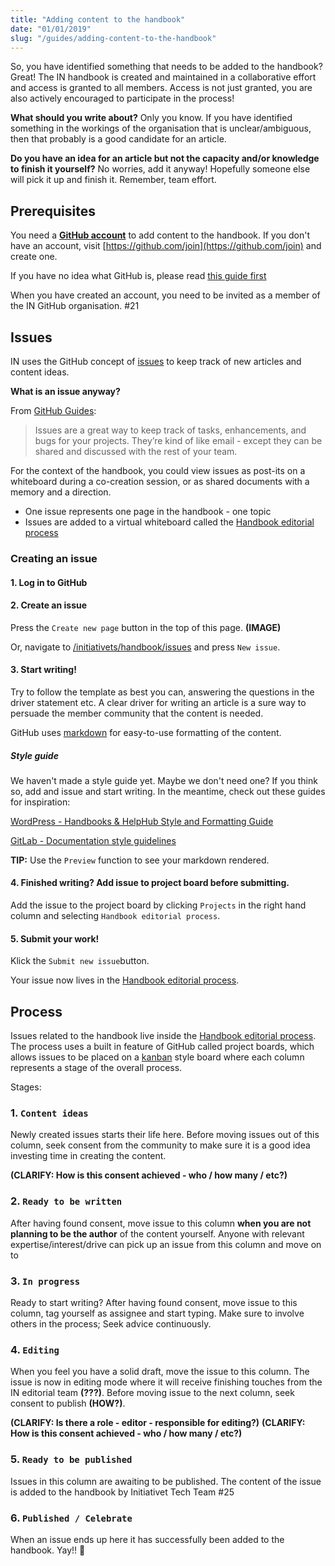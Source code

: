 ```yaml
---
title: "Adding content to the handbook"
date: "01/01/2019"
slug: "/guides/adding-content-to-the-handbook"
---
```


So, you have identified something that needs to be added to the handbook? Great! The IN handbook is created and maintained in a collaborative effort and access is granted to all members. Access is not just granted, you are also actively encouraged to participate in the process!

**What should you write about?** Only you know. If you have identified something in the workings of the organisation that is unclear/ambiguous, then that probably is a good candidate for an article.

**Do you have an idea for an article but not the capacity and/or knowledge to finish it yourself?** No worries, add it anyway! Hopefully someone else will pick it up and finish it. Remember, team effort.

## Prerequisites

You need a **[GitHub account](https://github.com/join)** to add content to the handbook. If you don't have an account, visit [https://github.com/join](https://github.com/join) and create one.

If you have no idea what GitHub is, please read [this guide first](/guides/github)

When you have created an account, you need to be invited as a member of the IN GitHub organisation. #21

## Issues

IN uses the GitHub concept of [issues](https://guides.github.com/features/issues/) to keep track of new articles and content ideas.

**What is an issue anyway?**

From [GitHub Guides](https://guides.github.com/features/issues/):

> Issues are a great way to keep track of tasks, enhancements, and bugs for your projects. They’re kind of like email - except they can be shared and discussed with the rest of your team.

For the context of the handbook, you could view issues as post-its on a whiteboard during a co-creation session, or as shared documents with a memory and a direction.

- One issue represents one page in the handbook - one topic
- Issues are added to a virtual whiteboard called the [Handbook editorial process](https://github.com/initiativets/handbook/projects)

### Creating an issue

#### 1. Log in to GitHub

#### 2. Create an issue

Press the `Create new page` button in the top of this page. **(IMAGE)**

Or, navigate to [/initiativets/handbook/issues](/initiativets/handbook/issues) and press `New issue`.

#### 3. Start writing!

Try to follow the template as best you can, answering the questions in the driver statement etc. A clear driver for writing an article is a sure way to persuade the member community that the content is needed.

GitHub uses [markdown](https://guides.github.com/features/mastering-markdown/) for easy-to-use formatting of the content.

##### Style guide

We haven't made a style guide yet. Maybe we don't need one?  If you think so, add and issue and start writing. In the meantime, check out these guides for inspiration:

[WordPress - Handbooks & HelpHub Style and Formatting Guide](https://make.wordpress.org/docs/handbook/documentation-team-handbook/handbooks-style-and-formatting-guide/)

[GitLab - Documentation style guidelines](https://docs.gitlab.com/ee/development/documentation/styleguide.html)

**TIP:** Use the `Preview` function to see your markdown rendered.

#### 4. Finished writing? Add issue to project board before submitting.

Add the issue to the project board by clicking `Projects` in the right hand column and selecting `Handbook editorial process`.

#### 5. Submit your work!

Klick the `Submit new issue`button. 

Your issue now lives in the [Handbook editorial process](https://github.com/initiativets/handbook/projects/1).

## Process

Issues related to the handbook live inside the [Handbook editorial process](https://github.com/initiativets/handbook/projects/1). The process uses a built in feature of GitHub called project boards, which allows issues to be placed on a [kanban](https://en.wikipedia.org/wiki/Kanban_board) style board where each column represents a stage of the overall process.

Stages:

### 1. `Content ideas`

Newly created issues starts their life here. Before moving issues out of this column, seek consent from the community to make sure it is a good idea investing time in creating the content.

**(CLARIFY: How is this consent achieved - who / how many / etc?)**

### 2. `Ready to be written`

After having found consent, move issue to this column **when you are not planning to be the author** of the content yourself. Anyone with relevant expertise/interest/drive can pick up an issue from this column and move on to

### 3. `In progress`

Ready to start writing? After having found consent, move issue to this column, tag yourself as assignee and start typing. Make sure to involve others in the process; Seek advice continuously.

### 4. `Editing`

When you feel you have a solid draft, move the issue to this column. The issue is now in editing mode where it will receive finishing touches from the IN editorial team **(???)**. Before moving issue to the next column, seek consent to publish **(HOW?)**.

**(CLARIFY: Is there a role - editor - responsible for editing?)**
**(CLARIFY: How is this consent achieved - who / how many / etc?)**

### 5. `Ready to be published`

Issues in this column are awaiting to be published. The content of the issue is added to the handbook by Initiativet Tech Team #25

### 6. `Published / Celebrate`

When an issue ends up here it has successfully been added to the handbook. Yay!! 🎉

